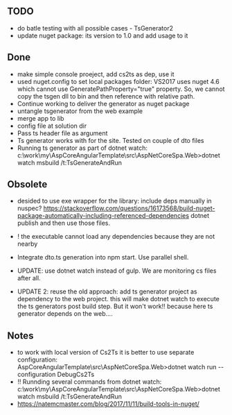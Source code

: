

## TODO

- do batle testing with all possible cases - TsGenerator2
- update nuget package: its version to 1.0 and add usage to it

## Done 

- make simple console proeject, add cs2ts as dep, use it
- used nuget.config to set local packages folder: VS2017 uses nuget 4.6 which cannot use   GeneratePathProperty="true" property. So, we cannot copy the tsgen dll to bin and then reference with relative path.
- Continue working to deliver the generator as nuget package
- untangle tsgenerator from the web example
- merge app to lib
- config file at solution dir 
- Pass ts header file as argument
- Ts generator works with for the site. Tested on couple of dto files
- Running ts generator as part of dotnet watch: c:\work\my\AspCoreAngularTemplate\src\AspNetCoreSpa.Web>dotnet watch msbuild /t:TsGenerateAndRun

## Obsolete

- desided to use exe wrapper for the library: include deps manually in nuspec? https://stackoverflow.com/questions/16173568/build-nuget-package-automatically-including-referenced-dependencies
dotnet publish and then use those files.
- ! the executable cannot load any dependencies because they are not nearby

- Integrate dto.ts generation into npm start. Use parallel shell.
- UPDATE: use dotnet watch instead of gulp. We are monitoring cs files after all.
- UPDATE 2: reuse the old approach: add ts generator project as dependency to the web project. this will make dotnet watch to execute the ts generators post build step. But it won't work!! because here ts generator depends on the web....

## Notes
- to work with local version of Cs2Ts it is better to use separate configuration: 
	AspCoreAngularTemplate\src\AspNetCoreSpa.Web>dotnet watch run --configuration DebugCs2Ts
- !! Runnding several commands from dotnet watch: c:\work\my\AspCoreAngularTemplate\src\AspNetCoreSpa.Web>dotnet watch msbuild /t:TsGenerateAndRun
- https://natemcmaster.com/blog/2017/11/11/build-tools-in-nuget/